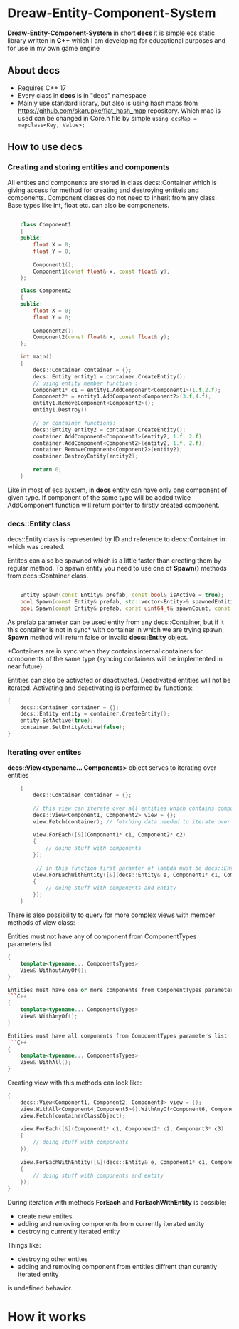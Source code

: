 # Dreaw-Entity-Component-System
**Dreaw-Entity-Component-System** in short **decs** it is simple ecs static library written in **C++** which I am developing for educational purposes and for use in my own game engine<br/>

## About decs
* Requires C++ 17
* Every class in **decs** is in "decs" namespace
* Mainly use standard library, but also is using hash maps from https://github.com/skarupke/flat_hash_map repository. Which map is used can be changed in Core.h file by simple ``` using ecsMap = mapclass<Key, Value>; ```

## How to use **decs**
### Creating and storing entities and components
All entites and components are stored in class decs::Container which is giving access for method for creating and destroying entiteis and components. Component classes do not need to inherit from any class. Base types like int, float etc. can also be componenets.

```C++

	class Component1
	{
	public:
		float X = 0;
		float Y = 0;
		
		Component1();
		Component1(const float& x, const float& y);
	};

	class Component2
	{
	public:
		float X = 0;
		float Y = 0;
		
		Component2();
		Component2(const float& x, const float& y);
	};

	int main()
	{
		decs::Container container = {};
		decs::Entity entity1 = container.CreateEntity();
		// using entity member function :
		Component1* c1 = entity1.AddComponent<Component1>(1.f,2.f);
		Component2* = entity1.AddComponent<Component2>(3.f,4.f);
		entity1.RemoveComponent<Component2>();
		entity1.Destroy()
		
		// or container functions:
		decs::Entity entity2 = container.CreateEntity();
		container.AddComponent<Component1>(entity2, 1.f, 2.f);
		container.AddComponent<Component2>(entity2, 1.f, 2.f);
		container.RemoveComponent<Component2>(entity2);
		container.DestroyEntity(entity2);
		
		return 0;
	}
```

Like in most of ecs system, in **decs** entity can have only one component of given type. If component of the same type will be added twice AddComponent function will return pointer to firstly created component.<br/>

### decs::Entity class
decs::Entity class is represented by ID and reference to decs::Container in which was created.<br/>

Entites can also be spawned which is a little faster than creating them by regular method. To spawn entity you need to use one of **Spawn()** methods from decs::Container class.
```C++

	Entity Spawn(const Entity& prefab, const bool& isActive = true);
	bool Spawn(const Entity& prefab, std::vector<Entity>& spawnedEntities, const uint64_t& spawnCount, const bool& areActive = true);
	bool Spawn(const Entity& prefab, const uint64_t& spawnCount, const bool& areActive = true);

```
As prefab parameter can be used entity from any decs::Container, but if it this container is not in sync* with container in which we are trying spawn, **Spawn** method will return false or invalid **decs::Entity** object.<br/>

*Containers are in sync when they contains internal containers for components of the same type (syncing containers will be implemented in near future)

Entities can also be activated or deactivated. Deactivated entities will not be iterated. Activating and deactivating is performed by functions:
```C++
{
	decs::Container container = {};
	decs::Entity entity = container.CreateEntity();
	entity.SetActive(true);
	container.SetEntityActive(false);
}
```

### Iterating over entites
**decs::View<typename... Components>** object serves to iterating over entities
```C++
	{
		decs::Container container = {}; 
		
		// this view can iterate over all entities which contains components passed as template parameters
		decs::View<Component1, Component2> view = {}; 
		view.Fetch(container); // fetching data needed to iterate over entites
		
		view.ForEach([&](Component1* c1, Component2* c2)
		{
			// doing stuff with components
		});
		
		 // in this function first paramter of lambda must be decs::Entity
		view.ForEachWithEntity([&](decs::Entity& e, Component1* c1, Component2* c2)
		{
			// doing stuff with components and entity
		});
	}
```
There is also possibility to query for more complex views with member methods of view class:

Entities must not have any of component from ComponentTypes parameters list
```C++
{
	template<typename... ComponentsTypes>
	View& WithoutAnyOf();
}

Entities must have one or more components from ComponentTypes parameters list
```C++
{
	template<typename... ComponentsTypes>
	View& WithAnyOf(); 
}

Entities must have all components from ComponentTypes parameters list
```C++
{
	template<typename... ComponentsTypes>
	View& WithAll();
}
```

Creating view with this methods can look like:
```C++
{
	decs::View<Component1, Component2, Component3> view = {};
	view.WithAll<Component4,Component5>().WithAnyOf<Component6, Component7>().WithoutAnyOf<Component8, Component9>();
	view.Fetch(containerClassObject);
	
	view.ForEach([&](Component1* c1, Component2* c2, Component3* c3)
	{
		// doing stuff with components
	});
	
	view.ForEachWithEntity([&](decs::Entity& e, Component1* c1, Component2* c2, Component3* c3)
	{
		// doing stuff with components and entity
	});
}
```


During iteration with methods **ForEach** and **ForEachWithEntity** is possible:
* create new entites. 
* adding and removing components from currently iterated entity
* destroying currently iterated entity

Things like:
* destroying other entites
* adding and removing component from entities diffrent than curently iterated entity

is undefined behavior.


# How it works



